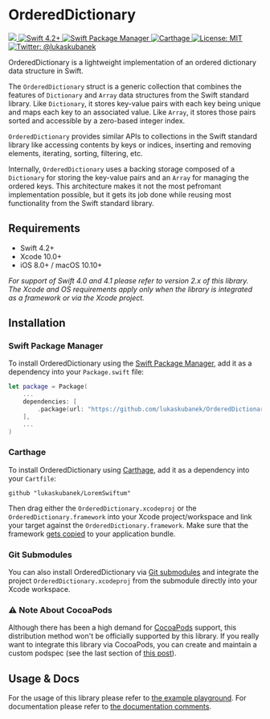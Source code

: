 # OrderedDictionary

<p align="left">
    <a href="https://github.com/lukaskubanek/OrderedDictionary/releases">
        <img src="https://img.shields.io/github/release/lukaskubanek/OrderedDictionary/all.svg?style=flat-square">
    </a>
    <a href="https://developer.apple.com/swift">
        <img src="https://img.shields.io/badge/Swift-4.2+-orange.svg?style=flat-square" alt="Swift 4.2+">
    </a>
    <a href="https://swift.org/package-manager">
        <img src="https://img.shields.io/badge/SPM-compatible-brightgreen.svg?style=flat-square" alt="Swift Package Manager">
    </a>
    <a href="https://github.com/Carthage/Carthage">
        <img src="https://img.shields.io/badge/Carthage-compatible-brightgreen.svg?style=flat-square" alt="Carthage">
    </a>
    <a href="LICENSE.md">
        <img src="https://img.shields.io/badge/license-MIT-lightgrey.svg?style=flat-square" alt="License: MIT">
    </a>
    <a href="https://twitter.com/lukaskubanek">
        <img src="https://img.shields.io/badge/contact-@lukaskubanek-olive.svg?style=flat-square" alt="Twitter: @lukaskubanek">
    </a>
</p>

OrderedDictionary is a lightweight implementation of an ordered dictionary data structure in Swift.

The `OrderedDictionary` struct is a generic collection that combines the features of `Dictionary` and `Array` data structures from the Swift standard library. Like `Dictionary`, it stores key-value pairs with each key being unique and maps each key to an associated value. Like `Array`, it stores those pairs sorted and accessible by a zero-based integer index.

`OrderedDictionary` provides similar APIs to collections in the Swift standard library like accessing contents by keys or indices, inserting and removing elements, iterating, sorting, filtering, etc.

Internally, `OrderedDictionary` uses a backing storage composed of a `Dictionary` for storing the key-value pairs and an `Array` for managing the ordered keys. This architecture makes it not the most pefromant implementation possible, but it gets its job done while reusing most functionality from the Swift standard library.

## Requirements

- Swift 4.2+
- Xcode 10.0+
- iOS 8.0+ / macOS 10.10+

*For support of Swift 4.0 and 4.1 please refer to version 2.x of this library.*
*The Xcode and OS requirements apply only when the library is integrated as a framework or via the Xcode project.*

## Installation

### Swift Package Manager

To install OrderedDictionary using the [Swift Package Manager](https://swift.org/package-manager/), add it as a dependency into your `Package.swift` file:

```swift
let package = Package(
    ...
    dependencies: [
        .package(url: "https://github.com/lukaskubanek/OrderedDictionary.git", from: "2.0.0")
    ],
    ...
)
```

### Carthage

To install OrderedDictionary using [Carthage](https://github.com/Carthage/Carthage), add it as a dependency into your `Cartfile`:

```plain
github "lukaskubanek/LoremSwiftum"
```

Then drag either the `OrderedDictionary.xcodeproj` or the `OrderedDictionary.framework` into your Xcode project/workspace and link your target against the `OrderedDictionary.framework`. Make sure that the framework [gets copied](https://github.com/Carthage/Carthage#adding-frameworks-to-an-application) to your application bundle.

### Git Submodules

You can also install OrderedDictionary via [Git submodules](http://git-scm.com/book/en/v2/Git-Tools-Submodules) and integrate the project `OrderedDictionary.xcodeproj` from the submodule directly into your Xcode workspace.

### ⚠️ Note About CocoaPods

Although there has been a high demand for [CocoaPods](https://cocoapods.org) support, this distribution method won't be officially supported by this library. If you really want to integrate this library via CocoaPods, you can create and maintain a custom podspec (see the last section of [this post](https://guides.cocoapods.org/syntax/podfile.html#pod)).

## Usage & Docs

For the usage of this library please refer to [the example playground](Playgrounds/OrderedDictionary.playground/Contents.swift). For documentation please refer to [the documentation comments](Sources/OrderedDictionary.swift).
